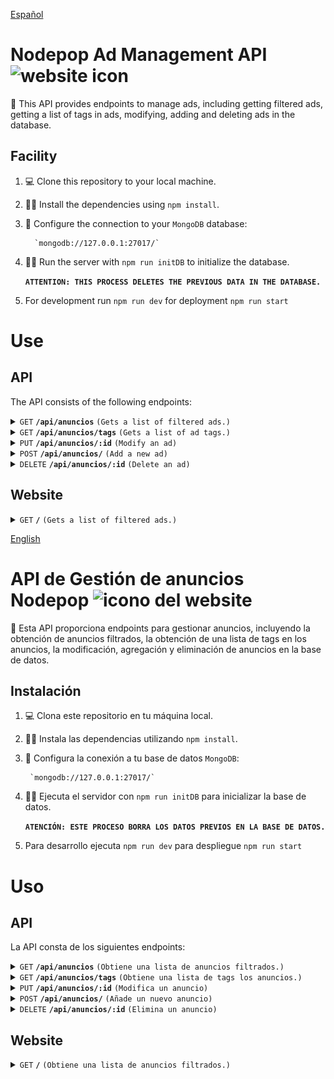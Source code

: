 <a name="English"></a>

[Español](#Español)

# Nodepop Ad Management API ![website icon](./public/favicon.ico)

📕 This API provides endpoints to manage ads, including getting filtered ads, getting a list of tags in ads, modifying, adding and deleting ads in the database.

## Facility

1. 💻 Clone this repository to your local machine.
2. 👨‍💻 Install the dependencies using `npm install`.
3. 📄 Configure the connection to your `MongoDB` database:

         `mongodb://127.0.0.1:27017/`
4. 🏃‍♂️ Run the server with `npm run initDB` to initialize the database.

     **`ATTENTION: THIS PROCESS DELETES THE PREVIOUS DATA IN THE DATABASE.`**

5. For development run `npm run dev` for deployment `npm run start`

# Use

## API

The API consists of the following endpoints:
<details>
  <summary><code>GET</code> <code><b>/api/anuncios</b></code> <code>(Gets a list of filtered ads.)</code></summary>

### **`GET` /api/ads**
Gets a list of ads filtered based on the given parameters.

#### Query parameters

- `min` Minimum searched price (number).
- `max` Maximum price searched (number).
- `price` Exact price searched (number) This parameter is not compatible with min and max.
- `sell` Buy or sell ad type (boolean).
- `tags` search by tags (text). It can be used multiple times (e.g. ?tag=mobile&tag=work).
- `tittleStart` Search for ads that start with a certain text (text).
- `tittle` Search for ads that contain a certain text (text).
- `sort` Sort the ads. Sort fields:

#### Pagination

- `start` First item displayed (number).
- `step` Number of items displayed (number).


#### 🟢 Example

> ```
> http://localhost:3000/api/anuncio/?tags=mobile&min=30&max=50
> ```

#### 🟢 Result

##### Code `200`

###### Query completed successfully

>```json
>
>{"result":
>    [
>        {"_id":"65dcb51da6f87b5ddf91342f",
>        "name":"Teléfono móvil Nokia 3310",
>        "sell":false,
>        "price":50,
>       "photo":"nokia_3310.jpg",
>       "tags":["mobile","lifestyle"],
>        "__v":0},
>        {"_id":"65dcb51da6f87b5ddf91343b",
>        "name":"Teléfono móvil BlackBerry Curve 8520",
>        "sell":false,
>        "price":40,
>        "photo":"blackberry_curve_8520.jpg",
>        "tags":["mobile","work"],
>        "__v":0},
>        {"_id":"65dcb51da6f87b5ddf913440",
>        "name":"Teléfono móvil Sony Ericsson T10s",
>        "sell":false,"price":35,
>        "photo":"sony_ericsson_t10s.jpg",
>        "tags":["mobile","lifestyle"],
>        "__v":0}
>    ]
>}
>
>```


#### 🟢 Example

> ```
> http://localhost:3000/api/telefonos/?tags=informatica&min=30&max=50
> ```

##### Code `404`

###### Not found

>```json
>{
>    "error": "Not Found"
>}
>```

#### 🟢 Example

> ```
> http://localhost:3000/api/anuncio/?tags=informatica&min=30&max=50
> ```

##### Code `422`

###### Validation error

```json
{
    "error": "Not valid - field {field} in query solo tags permitidos - lifestyle - mobile  - motor - work"
}
```

</details>

<details>
 <summary><code>GET</code> <code><b>/api/anuncios/tags</b></code> <code>(Gets a list of ad tags.)</code></summary>

### **`GET` /api/anuncios/tags**

Gets a list of tags included in the ads.

#### 🟢 Example

> ```
>  http://localhost:3000/api/anuncio/tags
> ```

#### 🟢 Result

##### Code `200`

###### Query completed successfully

>```json
>    {"result":
>        [
>            "lifestyle",
>            "mobile",
>            "motor",
>            "work"
>        ]
>    }
>```

#### 🟢 Example

> ```
>  http://localhost:3000/api/telefonos/?tags=informatica&min=30&max=50
> ```  

##### Code `404`

###### Not found

>```json
>{
>    "error": "Not Found"
>}
>```

</details>

<details>
 <summary><code>PUT</code> <code><b>/api/anuncios/:id</b></code> <code>(Modify an ad)</code></summary>

### **`PUT` /api/anuncios/:id**

Modify an ad by passing the id as a parameter

#### 🟢 Example
> ```
>  http://localhost:3000/api/anuncio/65dd20908de6e1742cab1ac4
> ```
>![Postman capture to update 2 fields](./readmeImages/image.png)

#### Previous

>```json
>{
>    "result": {
>        "name": "Cámara clásica Nikon F1",
>        "sell": true,
>        "price": 21,
>        "photo": "nikonF1.jpg",
>        "tags": [
>            "lifestyle"
>        ],
>        "_id": "65dd20908de6e1742cab1ac4",
>        "__v": 0
>    }
>}
>```

##### Code `200`

###### Update completed successfully

#### 🟢 Result

>```json
>{
>    "result": {
>        "_id": "65dd20908de6e1742cab1ac4",
>        "name": "Cámara clásica Nikon F1",
>        "sell": true,
>        "price": 200,
>        "photo": "nikonF1.jpg",
>        "tags": [
>            "lifestyle"
>        ],
>        "__v": 0
>    }
>}
>```
#### 🟢 Example

> ```
> http://localhost:3000/api/65dd20908de6e1742cab1ac4/
> ```

##### Code `404`

###### Not found

>```json
>{
>    "error": "Not Found"
>}
>```

#### 🟢 Example

>![Postman capture to update price value but the value is not numeric](./readmeImages/image-3.png)```

##### Code `422`

###### Validation error

>```json
>{
>    "error": "Not valid - field price in body debe ser un numero"
>}
>```

 </details>
<details>
 <summary><code>POST</code> <code><b>/api/anuncios/</b></code> <code>(Add a new ad)</code></summary>

### **`POST` /api/anuncios/**

This endpoint adds a new advertisement following the following scheme.

### 🟢 Schema

>```javascript
>Schema({
>    name: {type:String,required:true},
>    sell: {type:Boolean,required:true,},
>    price: {type:Number,required:true,},
>    photo: {type:String,required:true},
>    tags: {type:[String],required:true,enum: {
>        values: ["lifestyle", "mobile", "motor", "work"],
>    }},
>});
>```

#### 🟢 Example


>![Postman capture, all fields are correct](./readmeImages/image-1.png)

#### 🟢 Result

##### Code `200`

###### Document created successfully

>```json
>{
>    "result": {
>        "name": "Telefono Nokia 8100",
>        "sell": true,
>        "price": 1000,
>        "photo": "nokia_8100.jpg",
>        "tags": [
>            "mobile",
>            "lifestyle"
>        ],
>        "_id": "65dd3d984a5d35e0578c5afc",
>        "__v": 0
>    }
>}
>```
#### 🟢 Example

>![Postman capture, the route is incorrect](./readmeImages/image-4.png)

##### Code `404`

###### Not found

>```json
>{
>    "error": "Not Found"
>}
>```

#### 🟢 Example

>![Postman capture, to create a new ad.but the value of the "tags" field is not accepted](./readmeImages/image-5.png)

##### Code `422`

###### Validation error

>```json
>{
>    "error": "Not valid - field price in body debe ser un numero"
>}
>```

</details>
<details>
 <summary><code>DELETE</code> <code><b>/api/anuncios/:id</b></code> <code>(Delete an ad)</code></summary>

### **`DELETE` /api/anuncios/:id**

Delete an ad from the database, receiving the ad id as a parameter

#### 🟢 Example

>![Postman capture with correct ids as parameter in delete method](./readmeImages/image-2.png)

> This method does not return anything

</details>

## Website

<details>
 <summary><code>GET</code> <code><b>/</b></code> <code>(Gets a list of filtered ads.)</code></summary>

### **`GET` /**
Gets a list of ads filtered based on the given parameters.

#### Query parameters

- `min` Minimum searched price (number).
- `max` Maximum price searched (number).
- `price` Exact price searched (number) This parameter is not compatible with min and max.
- `sell` Buy or sell ad type (boolean).
- `tags` search by tags (text). It can be used multiple times (e.g. ?tag=mobile&tag=work).
- `tittleStart` Search for ads that start with a certain text (text).
- `tittle` Search for ads that contain a certain text (text).

#### Pagination

- `start` First item displayed (number).
- `step` Number of items displayed (number).


#### 🟢 Example

> ```
>  http://localhost:3000/?tags=mobile&min=30&max=50
> ```

#### 🟢 Result

##### Code `200`

###### Query completed successfully

>![Capture of succesfull browser result](./readmeImages/image-6.png)


#### 🟢 Example

> ```
> http://localhost:3000/telefonos/?tags=informatica&min=30&max=50
> ```

##### Code `404`

###### Not found

>![Capture of a error not found in browser](./readmeImages/image-8.png)

#### 🟢 Example

> ```
> http://localhost:3000/?tags=informatica&min=30&max=50
> ```

##### Code `422`

###### Validation error

>![Capture of a validate error in browser](./readmeImages/image-7.png)

</details>

<a name="Español"></a>

[English](#English)

# API de Gestión de anuncios Nodepop ![icono del website](./public/favicon.ico)

📕 Esta API proporciona endpoints para gestionar anuncios, incluyendo la obtención de anuncios filtrados, la obtención de una lista de tags en los anuncios, la modificación, agregación y eliminación de anuncios en la base de datos.

## Instalación

1. 💻 Clona este repositorio en tu máquina local.
2. 👨‍💻 Instala las dependencias utilizando `npm install`.
3. 📄 Configura la conexión a tu base de datos `MongoDB`:

        `mongodb://127.0.0.1:27017/`
4. 🏃‍♂️ Ejecuta el servidor con `npm run initDB` para inicializar la base de datos.

    **`ATENCIÓN: ESTE PROCESO BORRA LOS DATOS PREVIOS EN LA BASE DE DATOS.`**

5. Para desarrollo ejecuta `npm run dev` para despliegue `npm run start`

# Uso

## API

La API consta de los siguientes endpoints:
<details>
 <summary><code>GET</code> <code><b>/api/anuncios</b></code> <code>(Obtiene una lista de anuncios filtrados.)</code></summary>

### **`GET` /api/anuncios**
Obtiene una lista de anuncios filtrados según los parámetros proporcionados.

#### Parámetros de consulta

- `min` Precio mínimo buscado (número).
- `max` Precio máximo buscado (número).
- `price` Precio exacto buscado (numero) Este parámetro no es compatible con min y max.
- `sell` Tipo de anuncio  compra o venta (boolean).
- `tags` busqueda por tags (texto). Se puede usar varias veces (ej. ?tag=mobile&tag=work).
- `tittleStart` Busca anuncios que empiezan por un determinado texto (texto).
- `tittle` Busca anuncios que contienen un determinado texto (texto).
- `sort` Ordena los anuncios. Campos de ordenación: 

#### Paginaciòn

- `start` Primer artículo mostrado (número).
- `step` Número de artículos mostrados (número).


#### 🟢 Ejemplo

> ```
>  http://localhost:3000/api/anuncio/?tags=mobile&min=30&max=50
> ```

#### 🟢 Resultado

##### Code `200`

###### Consulta realizada con éxito

>```json
>
>{"result":
>    [
>        {"_id":"65dcb51da6f87b5ddf91342f",
>        "name":"Teléfono móvil Nokia 3310",
>        "sell":false,
>        "price":50,
>       "photo":"nokia_3310.jpg",
>       "tags":["mobile","lifestyle"],
>        "__v":0},
>        {"_id":"65dcb51da6f87b5ddf91343b",
>        "name":"Teléfono móvil BlackBerry Curve 8520",
>        "sell":false,
>        "price":40,
>        "photo":"blackberry_curve_8520.jpg",
>        "tags":["mobile","work"],
>        "__v":0},
>        {"_id":"65dcb51da6f87b5ddf913440",
>        "name":"Teléfono móvil Sony Ericsson T10s",
>        "sell":false,"price":35,
>        "photo":"sony_ericsson_t10s.jpg",
>        "tags":["mobile","lifestyle"],
>        "__v":0}
>    ]
>}
>
>```


#### 🟢 Ejemplo

> ```
>  http://localhost:3000/api/telefonos/?tags=informatica&min=30&max=50
> ```  

##### Code `404`

###### No encontrado

>```json
>{
>    "error": "Not Found"
>}
>```

#### 🟢 Ejemplo

> ```
>  http://localhost:3000/api/anuncio/?tags=informatica&min=30&max=50
> ```

##### Code `422`

###### Error de validación

```json
{
    "error": "Not valid - field {field} in query solo tags permitidos - lifestyle - mobile  - motor - work"
}
```

</details>

<details>
 <summary><code>GET</code> <code><b>/api/anuncios/tags</b></code> <code>(Obtiene una lista de tags los anuncios.)</code></summary>

### **`GET` /api/anuncios/tags**

Obtiene una lista de tags incluidos en los anuncios.

#### 🟢 Ejemplo

> ```
>  http://localhost:3000/api/anuncio/tags
> ```

#### 🟢 Resultado

##### Code `200`

###### Consulta realizada con éxito

>```json
>    {"result":
>        [
>            "lifestyle",
>            "mobile",
>            "motor",
>            "work"
>        ]
>    }
>```

#### 🟢 Ejemplo

> ```
>  http://localhost:3000/api/telefonos/?tags=informatica&min=30&max=50
> ```  

##### Code `404`

###### No encontrado

>```json
>{
>    "error": "Not Found"
>}
>```

</details>

<details>
 <summary><code>PUT</code> <code><b>/api/anuncios/:id</b></code> <code>(Modifica un anuncio)</code></summary>

### **`PUT` /api/anuncios/:id**

Modifica un anuncio pasando el id como parámetro

#### 🟢 Ejemplo

> ```
>  http://localhost:3000/api/anuncio/65dd20908de6e1742cab1ac4
> ```
>![Captura de Postman. Metodo Put para modidicar 2 campos de un anuncio](./readmeImages/image.png)

#### Previo

>```json
>{
>    "result": {
>        "name": "Cámara clásica Nikon F1",
>        "sell": true,
>        "price": 21,
>        "photo": "nikonF1.jpg",
>        "tags": [
>            "lifestyle"
>        ],
>        "_id": "65dd20908de6e1742cab1ac4",
>        "__v": 0
>    }
>}
>```

##### Code `200`

###### Actualización realizada con éxito

#### 🟢 Resultado

>```json
>{
>    "result": {
>        "_id": "65dd20908de6e1742cab1ac4",
>        "name": "Cámara clásica Nikon F1",
>        "sell": true,
>        "price": 200,
>        "photo": "nikonF1.jpg",
>        "tags": [
>            "lifestyle"
>        ],
>        "__v": 0
>    }
>}
>```
#### 🟢 Ejemplo

> ```
>  http://localhost:3000/api/65dd20908de6e1742cab1ac4/
> ```  

##### Code `404`

###### No encontrado

>```json
>{
>    "error": "Not Found"
>}
>```

#### 🟢 Ejemplo

>![Captura de Postman. Metodo Put para modidicar campo price de un anuncio. Pero el valor no es numerico](./readmeImages/image-3.png)```

##### Code `422`

###### Error de validación

>```json
>{
>    "error": "Not valid - field price en body debe ser un numero"
>}
>```

 </details>
<details>
 <summary><code>POST</code> <code><b>/api/anuncios/</b></code> <code>(Añade un nuevo anuncio)</code></summary>

### **`POST` /api/anuncios/**

Este endpoint añade un nuevo anuncio siguiendo el siguiente esquema.

### 🟢 Schema

>```javascript
>Schema({
>    name: {type:String,required:true},
>    sell: {type:Boolean,required:true,},
>    price: {type:Number,required:true,},
>    photo: {type:String,required:true},
>    tags: {type:[String],required:true,enum: {
>        values: ["lifestyle", "mobile", "motor", "work"],
>    }},
>});
>```

#### 🟢 Ejemplo


>![Captura postman. Metodo Post con para añadir un nuevo anuncio](./readmeImages/image-1.png)

#### 🟢 Resultado

##### Code `200`

###### Documento creado con exito

>```json
>{
>    "result": {
>        "name": "Telefono Nokia 8100",
>        "sell": true,
>        "price": 1000,
>        "photo": "nokia_8100.jpg",
>        "tags": [
>            "mobile",
>            "lifestyle"
>        ],
>        "_id": "65dd3d984a5d35e0578c5afc",
>        "__v": 0
>    }
>}
>```
#### 🟢 Ejemplo

>![Captura postman. Metodo Post con ruta incorrecta](./readmeImages/image-4.png)

##### Code `404`

###### No encontrado

>```json
>{
>    "error": "Not Found"
>}
>```

#### 🟢 Ejemplo

>![Captura postman. Metodo Post con para añadir un nuevo anuncio pero el valor de price no es numerico](./readmeImages/image-5.png)

##### Code `422`

###### Error de validación

>```json
>{
>    "error": "Not valid - field price in body debe ser un numero"
>}
>```

</details>
<details>
 <summary><code>DELETE</code> <code><b>/api/anuncios/:id</b></code> <code>(Elimina un anuncio)</code></summary>

### **`DELETE` /api/anuncios/:id**

Elimina un anuncio de la base de datos recibiendo por parametro el id del anuncio

#### 🟢 Ejemplo

>![Captura postman. Metodo delete para borrar un anuncio](./readmeImages/image-2.png)

#### 🟢 Resultado

> Este método no devuelve nada

</details>

## Website

<details>
 <summary><code>GET</code> <code><b>/</b></code> <code>(Obtiene una lista de anuncios filtrados.)</code></summary>

### **`GET` /**
Obtiene una lista de anuncios filtrados según los parámetros proporcionados.

#### Parámetros de consulta

- `min` Precio mínimo buscado (número).
- `max` Precio máximo buscado (número).
- `price` Precio exacto buscado (numero) Este parámetro no es compatible con min y max.
- `sell` Tipo de anuncio  compra o venta (boolean).
- `tags` busqueda por tags (texto). Se puede usar varias veces (ej. ?tag=mobile&tag=work).
- `tittleStart` Busca anuncios que empiezan por un determinado texto (texto).
- `tittle` Busca anuncios que contienen un determinado texto (texto).

#### Paginaciòn

- `start` Primer artículo mostrado (número).
- `step` Número de artículos mostrados (número).


#### 🟢 Ejemplo

> ```
>  http://localhost:3000/?tags=mobile&min=30&max=50
> ```

#### 🟢 Resultado

##### Code `200`

###### Consulta realizada con exito

>![Captura del navegador mostrando los anuncios](./readmeImages/image-6.png)


#### 🟢 Ejemplo

> ```
>  http://localhost:3000/telefonos/?tags=informatica&min=30&max=50
> ```  

##### Code `404`

###### No encontrado

>![Captura error 404 en navegador](./readmeImages/image-8.png)

#### 🟢 Ejemplo

> ```
>  http://localhost:3000/?tags=informatica&min=30&max=50
> ```

##### Code `422`

###### Error de validación

>![Captura error 422 en navegador](./readmeImages/image-7.png)

</details>
